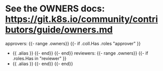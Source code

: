 # See the OWNERS docs: https://git.k8s.io/community/contributors/guide/owners.md
approvers:
{{- range .owners}}
{{- if .coll.Has .roles "approver" }}
- {{ .alias }}
{{- end}}
{{- end}}
reviewers:
{{- range .owners}}
{{- if .roles.Has in "reviewer" }}
- {{ .alias }}
{{- end}}
{{- end}}